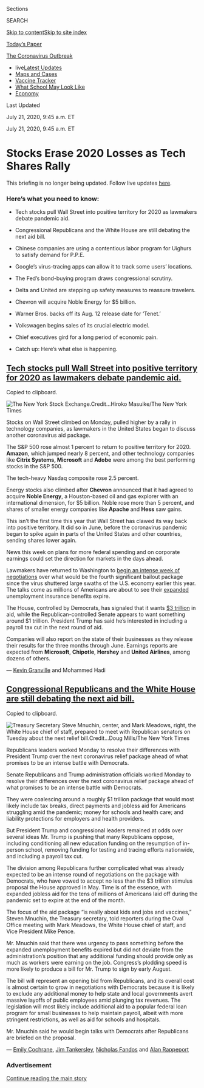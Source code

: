 <div id="app">

<div>

<div>

<div>

<div class="NYTAppHideMasthead css-ri3gv3 e1suatyy0">

<div class="section css-ui9rw0 e1suatyy2">

<div class="css-eph4ug er09x8g0">

<div class="css-6n7j50">

</div>

<span class="css-1dv1kvn">Sections</span>

<div class="css-10488qs">

<span class="css-1dv1kvn">SEARCH</span>

</div>

[Skip to content](#site-content)[Skip to site
index](#site-index)

</div>

<div class="css-10698na e1huz5gh0">

</div>

</div>

<div id="masthead-bar-one" class="section hasLinks css-15hmgas e1csuq9d3">

<div class="css-uqyvli e1csuq9d0">

</div>

<div class="css-1uqjmks e1csuq9d1">

</div>

<div class="css-9e9ivx">

[](https://myaccount.nytimes.com/auth/login?response_type=cookie&client_id=vi)

</div>

<div class="css-1bvtpon e1csuq9d2">

[Today’s
Paper](https://www.nytimes.com/section/todayspaper)

</div>

</div>

</div>

</div>

<div data-aria-hidden="false">

<div id="site-content" data-role="main">

<div class="css-15bl40j">

<div id="styln-prism-menu-1592847958612" class="section interactive-content interactive-size-medium css-1ufzkuw" data-id="100000007203936">

<div class="css-17ih8de interactive-body" data-sourceid="100000007203936">

<div id="scroll-container" class="css-1gj85ro">

[<span class="styln-title-wrap"><span class="css-1pje3qr">The
Coronavirus</span><span class="css-1pje3qr">
Outbreak</span></span>](https://www.nytimes.com/news-event/coronavirus)

  - <span class="css-kqxiym" data-emphasize="true">live</span>[Latest
    Updates](https://www.nytimes.com/2020/08/01/world/coronavirus-covid-19.html)
  - [Maps and
    Cases](https://www.nytimes.com/interactive/2020/us/coronavirus-us-cases.html)
  - [Vaccine
    Tracker](https://www.nytimes.com/interactive/2020/science/coronavirus-vaccine-tracker.html)
  - [What School May Look
    Like](https://www.nytimes.com/interactive/2020/07/29/us/schools-reopening-coronavirus.html)
  - [Economy](https://www.nytimes.com/live/2020/07/31/business/stock-market-today-coronavirus)

</div>

</div>

</div>

</div>

<div class="css-mj09ha">

<span>Last Updated <span class="css-vxcmzt"></span></span>

<div class="css-ki347z">

<span class="css-1656jku">July 21, 2020, 9:45 a.m.
ET</span><span class="css-xwx5dt"></span>

</div>

<span class="css-1dv1kvn" data-aria-live="polite">July 21, 2020, 9:45
a.m. ET</span>

</div>

<div class="css-ftdtgk">

<div class="css-1vkm6nb ehdk2mb0">

# Stocks Erase 2020 Losses as Tech Shares Rally

</div>

This briefing is no longer being updated. Follow live updates
[here](https://www.nytimes.com/live/2020/07/21/business/stock-market-today-coronavirus).

<div style="max-width:100%;margin:0 auto">

<div class="css-17dprlf" data-id="100000007018136" data-slug="us-live-markets-in-article-no-chart" style="max-width:600px">

</div>

</div>

</div>

<div id="feed-top" class="css-7pw99z">

</div>

### Here’s what you need to know:

  - [](#tech-stocks-pull-wall-street-into-positive-territory-for-2020-as-lawmakers-debate-pandemic-aid)
    
    <span>Tech stocks pull Wall Street into positive territory for 2020
    as lawmakers debate pandemic
    aid.</span>

  - [](#congressional-republicans-and-the-white-house-are-still-debating-the-next-aid-bill)
    
    <span>Congressional Republicans and the White House are still
    debating the next aid
    bill.</span>

  - [](#chinese-companies-are-using-a-contentious-labor-program-for-uighurs-to-satisfy-demand-for-ppe)
    
    <span>Chinese companies are using a contentious labor program for
    Uighurs to satisfy demand for
    P.P.E.</span>

  - [](#googles-virus-tracing-apps-can-allow-it-to-track-some-users-locations)
    
    <span>Google’s virus-tracing apps can allow it to track some users’
    locations.</span>

  - [](#the-feds-bond-buying-program-draws-congressional-scrutiny)
    
    <span>The Fed’s bond-buying program draws congressional
    scrutiny.</span>

  - [](#delta-and-united-are-stepping-up-safety-measures-to-reassure-travelers)
    
    <span>Delta and United are stepping up safety measures to reassure
    travelers.</span>

  - [](#chevron-will-acquire-noble-energy-for-5-billion)
    
    <span>Chevron will acquire Noble Energy for $5 billion.</span>

  - [](#warner-bros-backs-off-its-aug-12-release-date-for-tenet)
    
    <span>Warner Bros. backs off its Aug. 12 release date for
    ‘Tenet.’</span>

  - [](#volkswagen-begins-sales-of-its-crucial-electric-model)
    
    <span>Volkswagen begins sales of its crucial electric model.</span>

  - [](#chief-executives-gird-for-a-long-period-of-economic-pain)
    
    <span>Chief executives gird for a long period of economic
    pain.</span>

  - [](#catch-up-heres-what-else-is-happening)
    
    <span>Catch up: Here’s what else is
happening.</span>

<div class="live-blog-post css-10d3q4a" data-test-id="live-blog-post" data-source-id="100000007246777">

<div id="tech-stocks-pull-wall-street-into-positive-territory-for-2020-as-lawmakers-debate-pandemic-aid" class="css-608m5d">

</div>

<div class="css-j3uhc5">

<div class="css-bd1680">

## [Tech stocks pull Wall Street into positive territory for 2020 as lawmakers debate pandemic aid.](#tech-stocks-pull-wall-street-into-positive-territory-for-2020-as-lawmakers-debate-pandemic-aid)

<span class="css-uj8f8v" data-aria-live="polite">Copied to
clipboard.</span>

</div>

</div>

<div class="css-79elbk" data-testid="photoviewer-wrapper">

<div class="css-z3e15g" data-testid="photoviewer-wrapper-hidden">

</div>

<div class="css-1a48zt4 ehw59r15" data-testid="photoviewer-children">

![<span class="css-16f3y1r e13ogyst0" data-aria-hidden="true">The New
York Stock
Exchange.</span><span class="css-cnj6d5 e1z0qqy90" itemprop="copyrightHolder"><span class="css-1ly73wi e1tej78p0">Credit...</span><span><span>Hiroko
Masuike/The New York
Times</span></span></span>](https://static01.nyt.com/images/2020/07/20/business/20markets-brf-markets1/merlin_174645228_9dc11e84-44d1-4216-8c11-915708f5708b-articleLarge.jpg?quality=75&auto=webp&disable=upscale)

</div>

</div>

Stocks on Wall Street climbed on Monday, pulled higher by a rally in
technology companies, as lawmakers in the United States began to discuss
another coronavirus aid package.

The S\&P 500 rose almost 1 percent to return to positive territory for
2020. **Amazon**, which jumped nearly 8 percent, and other technology
companies like **Citrix Systems, Microsoft** and **Adobe** were among
the best performing stocks in the S\&P 500.

The tech-heavy Nasdaq composite rose 2.5 percent.

Energy stocks also climbed after **Chevron** announced that it had
agreed to acquire **Noble Energy**, a Houston-based oil and gas explorer
with an international dimension, for $5 billion. Noble rose more than 5
percent, and shares of smaller energy companies like **Apache** and
**Hess** saw gains.

This isn’t the first time this year that Wall Street has clawed its way
back into positive territory. It did so in June, before the coronavirus
pandemic began to spike again in parts of the United States and other
countries, sending shares lower again.

News this week on plans for more federal spending and on corporate
earnings could set the direction for markets in the days ahead.

Lawmakers have returned to Washington to [begin an intense week of
negotiations](https://www.nytimes.com/2020/07/02/business/economy/congress-economy-coronavirus.html)
over what would be the fourth significant bailout package since the
virus shuttered large swaths of the U.S. economy earlier this year. The
talks come as millions of Americans are about to see their
[expanded](https://www.nytimes.com/interactive/2020/04/23/business/economy/unemployment-benefits-stimulus-coronavirus.html)
unemployment insurance benefits expire.

The House, controlled by Democrats, has signaled that it wants [$3
trillion](https://www.nytimes.com/2020/05/15/us/politics/house-simulus-vote.html)
in aid, while the Republican-controlled Senate appears to want something
around $1 trillion. President Trump has said he’s interested in
including a payroll tax cut in the next round of aid.

Companies will also report on the state of their businesses as they
release their results for the three months through June. Earnings
reports are expected from **Microsoft**, **Chipotle**, **Hershey** and
**United Airlines**, among dozens of others.

<div class="css-j3uhc5">

— [<span class="css-1baulvz" itemprop="name">Kevin
Granville</span>](https://www.nytimes.com/by/kevin-granville) and
<span class="css-1baulvz last-byline" itemprop="name">Mohammed
Hadi</span>

</div>

</div>

<div class="live-blog-post css-10d3q4a" data-test-id="live-blog-post" data-source-id="100000007247354">

<div id="congressional-republicans-and-the-white-house-are-still-debating-the-next-aid-bill" class="css-608m5d">

</div>

<div class="css-j3uhc5">

<div class="css-bd1680">

## [Congressional Republicans and the White House are still debating the next aid bill.](#congressional-republicans-and-the-white-house-are-still-debating-the-next-aid-bill)

<span class="css-uj8f8v" data-aria-live="polite">Copied to
clipboard.</span>

</div>

</div>

<div class="css-79elbk" data-testid="photoviewer-wrapper">

<div class="css-z3e15g" data-testid="photoviewer-wrapper-hidden">

</div>

<div class="css-1a48zt4 ehw59r15" data-testid="photoviewer-children">

![<span class="css-16f3y1r e13ogyst0" data-aria-hidden="true">Treasury
Secretary Steve Mnuchin, center, and Mark Meadows, right, the White
House chief of staff, prepared to meet with Republican senators on
Tuesday about the next relief
bill.</span><span class="css-cnj6d5 e1z0qqy90" itemprop="copyrightHolder"><span class="css-1ly73wi e1tej78p0">Credit...</span><span><span>Doug
Mills/The New York
Times</span></span></span>](https://static01.nyt.com/images/2020/07/20/business/20markets-brf-mnuchin/merlin_174766554_bf36d63e-590a-43b6-8ade-a9a687ad1764-articleLarge.jpg?quality=75&auto=webp&disable=upscale)

</div>

</div>

Republicans leaders worked Monday to resolve their differences with
President Trump over the next coronavirus relief package ahead of what
promises to be an intense battle with Democrats.

Senate Republicans and Trump administration officials worked Monday to
resolve their differences over the next coronavirus relief package ahead
of what promises to be an intense battle with Democrats.

They were coalescing around a roughly $1 trillion package that would
most likely include tax breaks, direct payments and jobless aid for
Americans struggling amid the pandemic; money for schools and health
care; and liability protections for employers and health providers.

But President Trump and congressional leaders remained at odds over
several ideas Mr. Trump is pushing that many Republicans oppose,
including conditioning all new education funding on the resumption of
in-person school, removing funding for testing and tracing efforts
nationwide, and including a payroll tax cut.

The division among Republicans further complicated what was already
expected to be an intense round of negotiations on the package with
Democrats, who have vowed to accept no less than the $3 trillion
stimulus proposal the House approved in May. Time is of the essence,
with expanded jobless aid for the tens of millions of Americans laid off
during the pandemic set to expire at the end of the month.

The focus of the aid package “is really about kids and jobs and
vaccines,” Steven Mnuchin, the Treasury secretary, told reporters during
the Oval Office meeting with Mark Meadows, the White House chief of
staff, and Vice President Mike Pence.

Mr. Mnuchin said that there was urgency to pass something before the
expanded unemployment benefits expired but did not deviate from the
administration’s position that any additional funding should provide
only as much as workers were earning on the job. Congress’s plodding
speed is more likely to produce a bill for Mr. Trump to sign by early
August.

The bill will represent an opening bid from Republicans, and its overall
cost is almost certain to grow in negotiations with Democrats because it
is likely to exclude any additional money to help state and local
governments avert massive layoffs of public employees amid plunging tax
revenues. The legislation will most likely include additional aid to a
popular federal loan program for small businesses to help maintain
payroll, albeit with more stringent restrictions, as well as aid for
schools and hospitals.

Mr. Mnuchin said he would begin talks with Democrats after Republicans
are briefed on the proposal.

<div class="css-j3uhc5">

— [<span class="css-1baulvz" itemprop="name">Emily
Cochrane</span>](https://www.nytimes.com/by/emily-cochrane),
[<span class="css-1baulvz" itemprop="name">Jim
Tankersley</span>](https://www.nytimes.com/by/jim-tankersley),
[<span class="css-1baulvz" itemprop="name">Nicholas
Fandos</span>](https://www.nytimes.com/by/nicholas-fandos) and
[<span class="css-1baulvz last-byline" itemprop="name">Alan
Rappeport</span>](https://www.nytimes.com/by/alan-rappeport)

</div>

<div>

</div>

</div>

<div id="ad-0" class="css-1pmeh62">

<div class="css-142l3g4">

### Advertisement

[Continue reading the main
story](#after-dfp-ad-mid1)

<div id="dfp-ad-mid1" class="ad dfp-ad-mid1-wrapper" style="text-align:center;height:100%;display:block">

</div>

<div id="after-dfp-ad-mid1">

</div>

</div>

</div>

<div class="live-blog-post css-10d3q4a" data-test-id="live-blog-post" data-source-id="100000007247927">

<div id="chinese-companies-are-using-a-contentious-labor-program-for-uighurs-to-satisfy-demand-for-ppe" class="css-608m5d">

</div>

<div class="css-j3uhc5">

<div class="css-bd1680">

## [Chinese companies are using a contentious labor program for Uighurs to satisfy demand for P.P.E.](#chinese-companies-are-using-a-contentious-labor-program-for-uighurs-to-satisfy-demand-for-ppe)

<span class="css-uj8f8v" data-aria-live="polite">Copied to
clipboard.</span>

</div>

</div>

![<span class="css-16f3y1r e13ogyst0">Our visual investigation reveals
that several Chinese companies are using Uighur labor from a contentious
government program to produce P.P.E. during the pandemic. We track some
of that equipment to the U.S. and around the
world.</span><span class="css-cch8ym"><span class="css-1dv1kvn">Credit</span><span class="css-cnj6d5 e1z0qqy90" itemprop="copyrightHolder"><span class="css-1ly73wi e1tej78p0">Credit...</span><span>Jingzhou
TV, via Haokan
Video</span></span></span>](https://static01.nyt.com/images/2020/07/21/world/asia/cover-uighur-ppe/cover-uighur-ppe-videoSixteenByNineJumbo1600.jpg)

The coronavirus pandemic has companies across China rushing to produce
personal protective equipment. A [New York Times visual investigation
has
found](https://www.nytimes.com/2020/07/19/world/asia/china-mask-forced-labor.html)
that some of those companies are using Uighur labor through a
contentious government-sponsored program that experts say often puts
people to work against their will, and that some of that P.P.E. has
ended up in the United States and other countries.

Uighurs, a largely Muslim ethnic minority, have long been persecuted by
the Chinese government. The government promotes a [program that sends
Uighurs and other ethnic
minorities](https://www.nytimes.com/2019/12/30/world/asia/china-xinjiang-muslims-labor.html)
into factory and service jobs as a way to reduce poverty, but quotas on
the number of workers to be transferred and penalties for those who
refuse mean that participation is often coerced.

In Xinjiang, the region where the majority of Uighurs live, only four
companies produced medical-grade protective equipment before the
pandemic. Now there are 51, and at least 17 of them participate in the
program.

The Times spent months sifting through Chinese state media, government
documents, satellite images and shipping data to establish how Uighur
labor is being used to produce P.P.E. and where that equipment is ending
up.

These companies<span class="css-8l6xbc evw5hdy0"> </span>produce P.P.E.
primarily for domestic use, but The Times identified several other
companies using Uighur labor that are exporting around the world. One
shipment of masks was traced from a factory in China’s Hubei province,
where Uighur workers are subject to mandatory flag-raising ceremonies
and Mandarin language classes, all the way to a medical supply company
in the U.S. state of Georgia.

<div class="css-j3uhc5">

— [<span class="css-1baulvz" itemprop="name">Muyi
Xiao</span>](https://www.nytimes.com/by/muyi-xiao),
[<span class="css-1baulvz" itemprop="name">Haley
Willis</span>](https://www.nytimes.com/by/haley-willis),
[<span class="css-1baulvz" itemprop="name">Christoph
Koettl</span>](https://www.nytimes.com/by/christoph-koettl),
[<span class="css-1baulvz" itemprop="name">Natalie
Reneau</span>](https://www.nytimes.com/by/natalie-reneau) and
[<span class="css-1baulvz last-byline" itemprop="name">Drew
Jordan</span>](https://www.nytimes.com/by/drew-jordan)

</div>

</div>

<div class="live-blog-post css-10d3q4a" data-test-id="live-blog-post" data-source-id="100000007245208">

<div id="googles-virus-tracing-apps-can-allow-it-to-track-some-users-locations" class="css-608m5d">

</div>

<div class="css-j3uhc5">

<div class="css-bd1680">

## [Google’s virus-tracing apps can allow it to track some users’ locations.](#googles-virus-tracing-apps-can-allow-it-to-track-some-users-locations)

<span class="css-uj8f8v" data-aria-live="polite">Copied to
clipboard.</span>

</div>

</div>

<div class="css-79elbk" data-testid="photoviewer-wrapper">

<div class="css-z3e15g" data-testid="photoviewer-wrapper-hidden">

</div>

<div class="css-1a48zt4 ehw59r15" data-testid="photoviewer-children">

![<span class="css-16f3y1r e13ogyst0" data-aria-hidden="true">Switzerland
has asked Google to decouple the location setting requirement on Android
phones from Bluetooth, which the country’s virus alert app uses to
detect nearby
smartphones.</span><span class="css-cnj6d5 e1z0qqy90" itemprop="copyrightHolder"><span class="css-1ly73wi e1tej78p0">Credit...</span><span><span>Fabrice
Coffrini/Agence France-Presse — Getty
Images</span></span></span>](https://static01.nyt.com/images/2020/07/17/business/00google-virus-apps1/merlin_173941842_65ad5822-5d1d-4017-bf02-88404a880ad1-articleLarge.jpg?quality=75&auto=webp&disable=upscale)

</div>

</div>

When Google and Apple announced plans in April for [free
software](https://www.nytimes.com/2020/04/10/technology/apple-google-coronavirus-contact-tracing.html)
to help alert people of their possible exposure to the coronavirus, the
companies promoted it as “[privacy
preserving](https://www.apple.com/covid19/contacttracing)” and said it
[would not
track](https://covid19-static.cdn-apple.com/applications/covid19/current/static/contact-tracing/pdf/ExposureNotification-FAQv1.1.pdf)
users’ locations. Encouraged by those guarantees,
[Germany](https://play.google.com/store/apps/details?id=de.rki.coronawarnapp),
[Switzerland](https://www.thelocal.ch/20200609/how-will-switzerlands-coronavirus-tracing-app-work)
and other countries used the code to develop national virus alert apps
that have been downloaded more than [20 million
times](https://www.zdnet.com/article/germanys-contact-tracing-app-gets-downloaded-6-5-million-times-in-a-day/).

But for the apps to work on smartphones with Google’s Android operating
system — the most popular in the world — users must first turn on the
device location setting, which enables GPS and may allow Google to
determine their locations.

Some government officials seemed surprised that the company could detect
Android users’ locations. After learning about it, Cecilie Lumbye
Thorup, a spokeswoman for Denmark’s Health Ministry, said her agency
intended to “start a dialogue with Google about how they in general use
location data.”

Switzerland said it had pushed Google for weeks to alter the location
setting requirement.

Google’s location requirement adds to the slew of [privacy and security
concerns](https://www.nytimes.com/2020/07/08/technology/virus-tracing-apps-privacy.html)
with virus-tracing apps, many of which were developed by governments
before the new Apple-Google software became available. Government
officials and epidemiologists say the apps can be a helpful complement
to public health efforts to stem the pandemic. But human rights groups
and technologists have warned that aggressive data collection and
security flaws in many apps put hundreds of millions of people at risk
for stalking, scams, identity theft or oppressive government tracking.

<div class="css-j3uhc5">

— [<span class="css-1baulvz last-byline" itemprop="name">Natasha
Singer</span>](https://www.nytimes.com/by/natasha-singer)

</div>

<div>

</div>

</div>

<div class="live-blog-post css-10d3q4a" data-test-id="live-blog-post" data-source-id="100000007247724">

<div id="the-feds-bond-buying-program-draws-congressional-scrutiny" class="css-608m5d">

</div>

<div class="css-j3uhc5">

<div class="css-bd1680">

## [The Fed’s bond-buying program draws congressional scrutiny.](#the-feds-bond-buying-program-draws-congressional-scrutiny)

<span class="css-uj8f8v" data-aria-live="polite">Copied to
clipboard.</span>

</div>

</div>

<div class="css-79elbk" data-testid="photoviewer-wrapper">

<div class="css-z3e15g" data-testid="photoviewer-wrapper-hidden">

</div>

<div class="css-1a48zt4 ehw59r15" data-testid="photoviewer-children">

![<span class="css-16f3y1r e13ogyst0" data-aria-hidden="true">The
Congressional Oversight Commission raised concerns about the Treasury
Department’s decision to give YRC Worldwide, a trucking company, a $700
million
loan.</span><span class="css-cnj6d5 e1z0qqy90" itemprop="copyrightHolder"><span class="css-1ly73wi e1tej78p0">Credit...</span><span><span>Michael
Nagle for The New York
Times</span></span></span>](https://static01.nyt.com/images/2020/07/20/business/20markets-brf-bonds/merlin_82263362_a6d4973d-5b23-4703-a0e5-40284762648c-articleLarge.jpg?quality=75&auto=webp&disable=upscale)

</div>

</div>

The Federal Reserve’s effort to keep the corporate debt market running
smoothly continued to raise questions on Monday, with a Congressional
Oversight Commission
[report](https://www.toomey.senate.gov/files/documents/Oversight%20Commission%20-%203rd%20Report%20\(FINAL\)_7.20.20.pdf)
asking whether it was a necessary use of government funds.

The Fed announced plans in late March and early April to buy corporate
bonds, an effort backed by funding that Congress supplied to the
Treasury Department. It [began those
purchases](https://www.nytimes.com/2020/05/12/business/economy/fed-corporate-debt-coronavirus.html)in
May with exchange-traded funds, bundles of debt that trade like stocks,
and more recently began to buy already-outstanding individual [corporate
bonds](https://www.nytimes.com/2020/06/30/business/economy/federal-reserve-jerome-powell-corporate-bonds.html).

Senator Patrick J. Toomey, Republican of Pennsylvania and a member of
the commission that oversees the Fed and Treasury’s various
taxpayer-backed coronavirus response programs, has questioned whether
those purchases are necessary, given that corporate bond markets are
functioning well and big companies are [issuing bonds at a rapid
pace](https://www.nytimes.com/2020/07/20/business/corporate-debt-federal-reserve.html).
The skepticism reared its head again in the latest oversight report.

“We recognize the importance of the Federal Reserve following through on
its commitments,” the report said. “At the same time, the secondary
market for corporate bonds is functioning well already and continued
Federal Reserve intervention can have distortionary effects in both the
short term and the long term.”

Jerome H. Powell, the Federal Reserve chair, has said that it was
important for the central bank to follow through on its announcements.
But he has noted that the Fed did not want “to run through the bond
market like an elephant” snuffing out price signals.

The Fed has also noted that it has decreased the pace of purchases and
stands ready to slow them even more.

The commission also raised concerns about another stimulus measure —
Treasury’s decision to give **YRC Worldwide**, a trucking company, a
$700 million loan.

The loan money was given on the basis that YRC was important for
national security reasons. The government got a 30 percent stake in the
company in exchange for the loan.

But the commission said that it did not appear that YRC met the national
security criteria. The commission also expressed concern that YRC had
faced financial struggles for years, suggesting that the government
could incur losses.

<div class="css-j3uhc5">

— [<span class="css-1baulvz" itemprop="name">Jeanna
Smialek</span>](https://www.nytimes.com/by/jeanna-smialek) and
[<span class="css-1baulvz last-byline" itemprop="name">Alan
Rappeport</span>](https://www.nytimes.com/by/alan-rappeport)

</div>

</div>

<div id="ad-1" class="css-1pmeh62">

<div class="css-142l3g4">

### Advertisement

[Continue reading the main
story](#after-dfp-ad-mid2)

<div id="dfp-ad-mid2" class="ad dfp-ad-mid2-wrapper" style="text-align:center;height:100%;display:block">

</div>

<div id="after-dfp-ad-mid2">

</div>

</div>

</div>

<div class="live-blog-post css-10d3q4a" data-test-id="live-blog-post" data-source-id="100000007247030">

<div id="delta-and-united-are-stepping-up-safety-measures-to-reassure-travelers" class="css-608m5d">

</div>

<div class="css-j3uhc5">

<div class="css-bd1680">

## [Delta and United are stepping up safety measures to reassure travelers.](#delta-and-united-are-stepping-up-safety-measures-to-reassure-travelers)

<span class="css-uj8f8v" data-aria-live="polite">Copied to
clipboard.</span>

</div>

</div>

<div class="css-79elbk" data-testid="photoviewer-wrapper">

<div class="css-z3e15g" data-testid="photoviewer-wrapper-hidden">

</div>

<div class="css-1a48zt4 ehw59r15" data-testid="photoviewer-children">

![<span class="css-16f3y1r e13ogyst0" data-aria-hidden="true">United
Airlines said that it would leave its high-efficiency particulate air,
or HEPA, filtration systems running as passengers get on and off most
planes.</span><span class="css-cnj6d5 e1z0qqy90" itemprop="copyrightHolder"><span class="css-1ly73wi e1tej78p0">Credit...</span><span><span>Justin
Sullivan/Getty
Images</span></span></span>](https://static01.nyt.com/images/2020/07/20/business/20markets-brf-united/merlin_174361755_11cb93d5-e41b-47fe-bed0-d8e3997e6260-articleLarge.jpg?quality=75&auto=webp&disable=upscale)

</div>

</div>

In an effort to improve confidence in air travel, **United Airlines**
said on Monday that it would step up air filtration as passengers board
and disembark, and **Delta Air Lines** started screening travelers
unable to wear masks because of health conditions.

Airlines continue to lose tens of millions of dollars every day, and
several, including United, will offer an outlook this week on what is
expected to be a long and uneven recovery.

United, **American Airlines** and **Southwest Airlines** will report
financial results from the industry’s disastrous second quarter in the
next few days. Last week, Delta said its revenue during those three
months fell about 88 percent compared with the same period last year.

United said that it would leave its high-efficiency particulate air, or
HEPA, filtration systems running as passengers get on and off most
planes. The move, which it will put into place next week, is intended to
maximize air flow.

“The quality of the air, combined with a strict mask policy and
regularly disinfected surfaces, are the building blocks toward
preventing the spread of Covid-19 on an airplane,” the airline’s chief
executive, Scott Kirby, said in a statement. “We expect that air travel
is not likely to get back to normal until we’re closer to a widely
administered vaccine — so we’re in this for the long haul.”

Starting Monday, Delta **** said it would require passengers unable to
wear face masks because of health conditions to undergo a private
medical consultation by phone before boarding. Passengers who falsify
health claims could be barred from future flights.

Delta and Southwest are limiting the number of passengers on their
flights through at least September in an effort to leave middle seats
empty. United, which is not capping passengers, has described such
policies as marketing strategies. American is also not limiting the
number of passengers on its flights. Of course, no policy can guarantee
protection from germs spread by nearby passengers at the gate, during
boarding or in flight.

Airline executives say the recovery will take years to unfold, with tens
of thousands of employees expected to lose their jobs in the coming
months. United has warned that it could furlough up to 36,000 people
when federal stimulus funding expires this fall. American could furlough
as many as 20,000. Delta and Southwest have said that they may follow
suit.

Delta’s pilots union said Monday that 2,235 of the airline’s 14,000
pilots volunteered for early retirement during a sign-up period that
ended Sunday. It was not immediately clear how that would affect the
nearly 2,600 pilots who were warned of a possible furlough weeks ago.
The airline told its pilots on Friday that it would avoid a furlough for
a year if they agreed to a 15 percent cut to guaranteed pay, a move that
the union criticized as sidestepping negotiations.

<div class="css-j3uhc5">

— [<span class="css-1baulvz last-byline" itemprop="name">Niraj
Chokshi</span>](https://www.nytimes.com/by/niraj-chokshi)

</div>

</div>

<div class="live-blog-post css-10d3q4a" data-test-id="live-blog-post" data-source-id="100000007246904">

<div id="chevron-will-acquire-noble-energy-for-5-billion" class="css-608m5d">

</div>

<div class="css-j3uhc5">

<div class="css-bd1680">

## [Chevron will acquire Noble Energy for $5 billion.](#chevron-will-acquire-noble-energy-for-5-billion)

<span class="css-uj8f8v" data-aria-live="polite">Copied to
clipboard.</span>

</div>

</div>

<div class="css-79elbk" data-testid="photoviewer-wrapper">

<div class="css-z3e15g" data-testid="photoviewer-wrapper-hidden">

</div>

<div class="css-1a48zt4 ehw59r15" data-testid="photoviewer-children">

![<span class="css-16f3y1r e13ogyst0" data-aria-hidden="true">Chevron
said the deal for Noble Energy would add around 18 percent to its oil
and gas reserves at a cost of less than $5 a
barrel.</span><span class="css-cnj6d5 e1z0qqy90" itemprop="copyrightHolder"><span class="css-1ly73wi e1tej78p0">Credit...</span><span><span>Ruth
Fremson/The New York
Times</span></span></span>](https://static01.nyt.com/images/2020/07/17/us/20markets-brf-chevronnoble/20markets-brf-chevronnoble-articleLarge-v3.jpg?quality=75&auto=webp&disable=upscale)

</div>

</div>

**Chevron**, the American oil giant, said on Monday that it had agreed
to acquire **Noble Energy**, a Houston-based oil and gas explorer with
an international dimension, for $5 billion.

Smaller oil and gas firms have been hit hard by the effects of the
coronavirus pandemic, making them look like potential bargains. Noble’s
share price is down about 60 percent from the beginning of the year,
allowing Chevron to buy its oil and gas resources at a low cost.
Chevron, based in San Ramon, Calif., said the deal would add around 18
percent to its oil and gas reserves at a cost of less than $5 a barrel.

“This is a cost-effective opportunity for Chevron,” said Michael Wirth,
the company’s chairman and chief executive.

Noble would bring Chevron properties in shale drilling regions in the
United States.

The deal would also give Chevron a leading position in potentially
lucrative if politically daunting natural gas fields that have been
discovered in the Eastern Mediterranean region. [Noble has led the way
in developing resources in Israeli
waters](https://www.nytimes.com/2014/12/15/business/energy-environment/israels-natural-gas-supply-offers-lifeline-for-peace.html?searchResultPosition=1),
shrugging off geopolitical risks that once kept other companies out.

Noble has also made a discovery off Cyprus, where western companies are
looking for gas, but where a simmering dispute between Cyprus and Turkey
presents an obstacle to developing the island’s resources.

Last year, Chevron agreed to acquire **Anadarko Petroleum**, another
explorer, but opted for taking a $1 billion termination fee [when
Occidental Petroleum topped its
bid](https://www.nytimes.com/2019/05/09/business/chevron-anadarko-occidental-permian.html?searchResultPosition=5).

<div class="css-j3uhc5">

— [<span class="css-1baulvz last-byline" itemprop="name">Stanley
Reed</span>](https://www.nytimes.com/by/stanley-reed)

</div>

<div>

</div>

</div>

<div class="live-blog-post css-10d3q4a" data-test-id="live-blog-post" data-source-id="100000007247315">

<div id="warner-bros-backs-off-its-aug-12-release-date-for-tenet" class="css-608m5d">

</div>

<div class="css-j3uhc5">

<div class="css-bd1680">

## [Warner Bros. backs off its Aug. 12 release date for ‘Tenet.’](#warner-bros-backs-off-its-aug-12-release-date-for-tenet)

<span class="css-uj8f8v" data-aria-live="polite">Copied to
clipboard.</span>

</div>

</div>

<div class="css-79elbk" data-testid="photoviewer-wrapper">

<div class="css-z3e15g" data-testid="photoviewer-wrapper-hidden">

</div>

<div class="css-1a48zt4 ehw59r15" data-testid="photoviewer-children">

![<span class="css-16f3y1r e13ogyst0" data-aria-hidden="true">Warner
Bros. did not announce a new release date for ‘Tenet,’ which stars John
David
Washington.</span><span class="css-cnj6d5 e1z0qqy90" itemprop="copyrightHolder"><span class="css-1ly73wi e1tej78p0">Credit...</span><span><span>Melinda
Sue Gordon/Warner Bros Entertainment, via Associated
Press</span></span></span>](https://static01.nyt.com/images/2020/07/20/business/20markets-brf-tenet/merlin_173956605_dcb41441-97dd-4e97-842d-50df44f48a84-articleLarge.jpg?quality=75&auto=webp&disable=upscale)

</div>

</div>

With coronavirus cases still on the rise in the United States, **Warner
Bros.** announced on Monday that it was abandoning its Aug. 12 release
date for Christopher Nolan’s film “Tenet,” the one-time marker for when
Hollywood hoped moviegoing would return in earnest.

The studio, which has been delicately trying to balance its desire to
return its movies to theaters with the realities of the global pandemic,
did not announce a new release date for the film, which stars John David
Washington and Robert Pattinson.

The studio will move its upcoming installment of the horror film “The
Conjuring 3” to June 4, 2021, from Sept. 10. Release dates for “Wonder
Woman 1984” (Oct. 2) and “Dune” (Dec. 18) remain as scheduled.

“Our goals throughout this process have been to ensure the highest odds
of success for our films while also being ready to support our theater
partners with new content as soon as they could safely reopen,” said
Toby Emmerich, the chairman of Warner Bros. Pictures Group. “We are not
treating ‘Tenet’ like a traditional global day-and-date release, and our
upcoming marketing and distribution plans will reflect that.”

“Tenet” had originally been scheduled to come out on July 17 before the
pandemic hit. The next big-budget film that is set to be released is
Disney’s “Mulan,” scheduled for Aug. 21. Disney has not yet said whether
it will push the movie’s release back again.

Warner Bros. did not offer concrete details for the release of “Tenet,”
but it is likely that the studio will open the movie in the locations
around the world where it is safe to do so before unveiling it in the
United States.

<div class="css-j3uhc5">

— [<span class="css-1baulvz last-byline" itemprop="name">Nicole
Sperling</span>](https://www.nytimes.com/by/nicole-sperling)

</div>

</div>

<div id="ad-2" class="css-1pmeh62">

<div class="css-142l3g4">

### Advertisement

[Continue reading the main
story](#after-dfp-ad-mid3)

<div id="dfp-ad-mid3" class="ad dfp-ad-mid3-wrapper" style="text-align:center;height:100%;display:block">

</div>

<div id="after-dfp-ad-mid3">

</div>

</div>

</div>

<div class="live-blog-post css-10d3q4a" data-test-id="live-blog-post" data-source-id="100000007247253">

<div id="volkswagen-begins-sales-of-its-crucial-electric-model" class="css-608m5d">

</div>

<div class="css-j3uhc5">

<div class="css-bd1680">

## [Volkswagen begins sales of its crucial electric model.](#volkswagen-begins-sales-of-its-crucial-electric-model)

<span class="css-uj8f8v" data-aria-live="polite">Copied to
clipboard.</span>

</div>

</div>

<div class="css-79elbk" data-testid="photoviewer-wrapper">

<div class="css-z3e15g" data-testid="photoviewer-wrapper-hidden">

</div>

<div class="css-1a48zt4 ehw59r15" data-testid="photoviewer-children">

![<span class="css-16f3y1r e13ogyst0" data-aria-hidden="true">The
Volkswagen ID.3 at the Frankfurt International Motor Show in 2019. The
company needs to establish credibility as a maker of electric vehicles
to prevent Tesla from dominating the nascent
market.</span><span class="css-cnj6d5 e1z0qqy90" itemprop="copyrightHolder"><span class="css-1ly73wi e1tej78p0">Credit...</span><span><span>Felix
Schmitt for The New York
Times</span></span></span>](https://static01.nyt.com/images/2020/07/20/business/20markets-brf-volkswagen1/merlin_160607259_48bb1464-bcdf-4bc7-96ac-520cb72322bf-articleLarge.jpg?quality=75&auto=webp&disable=upscale)

</div>

</div>

Volkswagen began taking orders Monday for its first mass-produced
electric vehicle, an attempt by the world’s largest carmaker to fend off
an increasingly serious challenge from Tesla.

The
[ID.3](https://www.nytimes.com/2019/09/08/business/volkswagen-trademark-electric-vehicles.html),
a four-seat hatchback, is Volkswagen’s bid to make electric cars as
accessible as a Golf, but the introduction was delayed for several
months by software problems. The entry level model has a list price in
Germany of 35,575 euros including sales tax, or $40,700, about 10,000
euros less than a Tesla Model 3. With government subsidies, a temporary
reduction of the German value-added tax and manufacturer discounts, the
price of the ID.3 falls to 26,000 euros.

The ID.3 is not likely to be very profitable for Volkswagen. But the
company needs to establish credibility as a maker of electric vehicles
to prevent Tesla from dominating the nascent market. Tesla’s stock
market value has soared recently, and is more than three times that of
Volkswagen, an indication of who investors think owns the future.

Sales of electric cars in Europe have held up better in the pandemic
than those of conventional vehicles, in part because carmakers are
offering discounts to meet stricter quotas on carbon dioxide emissions.

Volkswagen has not announced plans to export the ID.3 to the United
States, saying its first electric vehicle in the country will be an
S.U.V. Germans who order an ID.3 now will receive their cars in October,
Volkswagen said.

<div class="css-j3uhc5">

— [<span class="css-1baulvz last-byline" itemprop="name">Jack
Ewing</span>](https://www.nytimes.com/by/jack-ewing)

</div>

</div>

<div class="live-blog-post css-10d3q4a" data-test-id="live-blog-post" data-source-id="100000007246458">

<div id="chief-executives-gird-for-a-long-period-of-economic-pain" class="css-608m5d">

</div>

<div class="css-j3uhc5">

<div class="css-bd1680">

## [Chief executives gird for a long period of economic pain.](#chief-executives-gird-for-a-long-period-of-economic-pain)

<span class="css-uj8f8v" data-aria-live="polite">Copied to
clipboard.</span>

</div>

</div>

<div class="css-79elbk" data-testid="photoviewer-wrapper">

<div class="css-z3e15g" data-testid="photoviewer-wrapper-hidden">

</div>

<div class="css-1a48zt4 ehw59r15" data-testid="photoviewer-children">

![<span class="css-16f3y1r e13ogyst0" data-aria-hidden="true">Back, left
to right, Julie Sweet, Accenture; Brian Niccol, Chipotle; Larry Merlo,
CVS Health; Ed Bastian, Delta Air Lines. Front, left to right, Rich
Lesser, Boston Consulting Group; Jamie Dimon, JPMorgan Chase; Julia
Hartz, Eventbrite; Arne Sorenson, Marriott
International.</span><span class="css-cnj6d5 e1z0qqy90" itemprop="copyrightHolder"><span class="css-1ly73wi e1tej78p0">Credit...</span><span><span>Back,
left to right, Greg Kahn for The New York Times, Benjamin Rasmussen for
The New York Times, Evan Vucci, via Associated Press, Erik Tanner for
The New York Times. Front, left to right, Tomohiro Ohsumi, via
Bloomberg, Jeenah Moon, via Reuters, Erik Tanner for The New York Time,
Andrew Caballero-Reynolds, via Agence France-Presse — Getty
Images.</span></span></span>](https://static01.nyt.com/images/2020/07/21/business/21virus-ceos-print01/00virus-ceos-articleLarge.jpg?quality=75&auto=webp&disable=upscale)

</div>

</div>

Chief executives of major American companies are bracing for prolonged
pain as the pandemic keeps squeezing the economy.

Arne Sorenson of Marriott International said he was “less optimistic
than I was 30 days ago.” Ed Bastian of Delta Air Lines said he was now
taking a “more cautious view.” Julia Hartz of Eventbrite said she was
expecting “one step forward, two steps back.”

As coronavirus cases spike in the South and West, many top executives
believe that reopening plans will be disrupted and a return to normalcy
will be difficult, especially amid high unemployment and the lack of a
vaccine.

Executives from CVS and Chipotle have weighed in on how best to proceed,
pushing for more mask-wearing and a boost in government aid in the form
of expanded jobless benefits and small business support. “Getting this
wrong — overreacting or acting irresponsibly — could be far more
devastating to the global economy and the health of Americans,” said
Jamie Dimon, the chief executive of JPMorgan Chase.

<div class="css-j3uhc5">

— [<span class="css-1baulvz last-byline" itemprop="name">David
Gelles</span>](https://www.nytimes.com/by/david-gelles)

</div>

<div>

</div>

</div>

<div>

</div>

<div class="live-blog-post css-10d3q4a" data-test-id="live-blog-post" data-source-id="100000007247207">

<div id="catch-up-heres-what-else-is-happening" class="css-608m5d">

</div>

<div class="css-j3uhc5">

<div class="css-bd1680">

## [Catch up: Here’s what else is happening.](#catch-up-heres-what-else-is-happening)

<span class="css-uj8f8v" data-aria-live="polite">Copied to
clipboard.</span>

</div>

</div>

  - **Gap**, the owner of its namesake chain, Old Navy, Banana Republic
    and Intermix, said it would require customers to wear masks in its
    North American stores. **Ulta Beauty** also said it would require
    masks starting on Monday, following similar announcements last week
    from major retailers like **Walmart**, **Best Buy**, **Home Depot**
    and **Lowe’s**. Gap said the policy would apply to everyone but
    small children or those who were exempt because of an underlying
    medical condition.

  - The outdoor equipment co-op **REI** [is facing a
    backlash](https://www.nytimes.com/2020/07/19/business/coronavirus-rei-staff.html)
    over its handling of coronavirus cases among its employees. An
    employee at a store in Grand Rapids, Mich., told colleagues about
    testing positive on July 2 for Covid-19 — a result that managers did
    not acknowledge to workers until July 9, several days after the
    store had reopened. The employee described being asked to stay quiet
    about the positive test. REI changed its notification policy on
    Tuesday to allow managers to inform employees of known Covid-19
    cases among their colleagues, after employees created an online
    petition accusing the co-op of prioritizing sales above workers.

  - **Ant Group**, the financial affiliate of the e-commerce giant
    **Alibaba**, said Monday that it was planning an initial public
    offering in Hong Kong and Shanghai. Ant competes primarily with
    China’s other internet giant, Tencent, to provide payments and other
    financial services. The I.P.O. is expected to be big — the company
    was valued at $150 billion two years ago — and it offers a ray of
    light for Hong Kong, which has struggled under the dual
    uncertainties of the pandemic and a new national security law.

  - **Marks & Spencer**, the British high-street retailer, said it would
    cut 950 jobs as the company speeds up a restructuring plan. The cuts
    will be in its head office and in stores. The company said on Monday
    that the accelerated plan, intended to squeeze three years of change
    into a single year, would make store managers more accountable for
    profits and losses and customer service.

<div class="css-j3uhc5">

</div>

</div>

<div>

</div>

</div>

## Site Index

<div>

</div>

## Site Information Navigation

  - [© <span>2020</span> <span>The New York Times
    Company</span>](https://help.nytimes.com/hc/en-us/articles/115014792127-Copyright-notice)

<!-- end list -->

  - [NYTCo](https://www.nytco.com/)
  - [Contact
    Us](https://help.nytimes.com/hc/en-us/articles/115015385887-Contact-Us)
  - [Work with us](https://www.nytco.com/careers/)
  - [Advertise](https://nytmediakit.com/)
  - [T Brand Studio](http://www.tbrandstudio.com/)
  - [Your Ad
    Choices](https://www.nytimes.com/privacy/cookie-policy#how-do-i-manage-trackers)
  - [Privacy](https://www.nytimes.com/privacy)
  - [Terms of
    Service](https://help.nytimes.com/hc/en-us/articles/115014893428-Terms-of-service)
  - [Terms of
    Sale](https://help.nytimes.com/hc/en-us/articles/115014893968-Terms-of-sale)
  - [Site
    Map](https://spiderbites.nytimes.com)
  - [Help](https://help.nytimes.com/hc/en-us)
  - [Subscriptions](https://www.nytimes.com/subscription?campaignId=37WXW)

</div>

</div>

</div>

</div>
